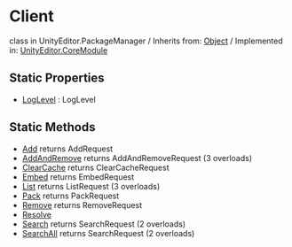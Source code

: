 # Client
class in UnityEditor.PackageManager
 / Inherits from: <a href="https://docs.unity3d.com/6000.0/Documentation/ScriptReference/Object.html">Object</a> / Implemented in: <a href="https://docs.unity3d.com/6000.0/Documentation/ScriptReference/UnityEditor.CoreModule.html">UnityEditor.CoreModule</a>
## Static Properties
- <a href="https://docs.unity3d.com/6000.0/Documentation/ScriptReference/Client-LogLevel.html">LogLevel</a> : LogLevel
## Static Methods
- <a href="https://docs.unity3d.com/6000.0/Documentation/ScriptReference/Client.Add.html">Add</a> returns AddRequest
- <a href="https://docs.unity3d.com/6000.0/Documentation/ScriptReference/Client.AddAndRemove.html">AddAndRemove</a> returns AddAndRemoveRequest (3 overloads)
- <a href="https://docs.unity3d.com/6000.0/Documentation/ScriptReference/Client.ClearCache.html">ClearCache</a> returns ClearCacheRequest
- <a href="https://docs.unity3d.com/6000.0/Documentation/ScriptReference/Client.Embed.html">Embed</a> returns EmbedRequest
- <a href="https://docs.unity3d.com/6000.0/Documentation/ScriptReference/Client.List.html">List</a> returns ListRequest (3 overloads)
- <a href="https://docs.unity3d.com/6000.0/Documentation/ScriptReference/Client.Pack.html">Pack</a> returns PackRequest
- <a href="https://docs.unity3d.com/6000.0/Documentation/ScriptReference/Client.Remove.html">Remove</a> returns RemoveRequest
- <a href="https://docs.unity3d.com/6000.0/Documentation/ScriptReference/Client.Resolve.html">Resolve</a>
- <a href="https://docs.unity3d.com/6000.0/Documentation/ScriptReference/Client.Search.html">Search</a> returns SearchRequest (2 overloads)
- <a href="https://docs.unity3d.com/6000.0/Documentation/ScriptReference/Client.SearchAll.html">SearchAll</a> returns SearchRequest (2 overloads)
